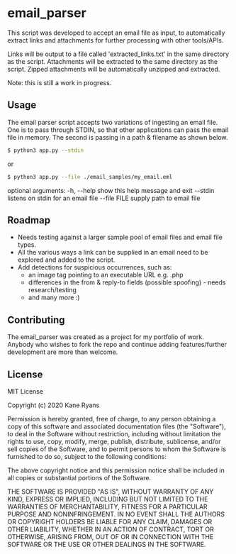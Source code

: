 # email_parser

This script was developed to accept an email file as input, to automatically extract links and attachments for further processing with other tools/APIs.

Links will be output to a file called 'extracted_links.txt' in the same directory as the script.
Attachments will be extracted to the same directory as the script.
Zipped attachments will be automatically unzipped and extracted.

Note: this is still a work in progress.

## Usage

The email parser script accepts two variations of ingesting an email file. One is to pass through STDIN, so that other applications can pass the email file in memory. The second is passing in a path & filename as shown below.

```bash
$ python3 app.py --stdin
```
or
```bash
$ python3 app.py --file ./email_samples/my_email.eml
```

optional arguments:
  -h, --help   show this help message and exit
  --stdin      listens on stdin for an email file
  --file FILE  supply path to email file
  
## Roadmap

* Needs testing against a larger sample pool of email files and email file types.
* All the various ways a link can be supplied in an email need to be explored and added to the script.
* Add detections for suspicious occurrences, such as:
    - an image tag pointing to an executable URL e.g. .php
    - differences in the from & reply-to fields (possible spoofing) - needs research/testing
    - and many more :)

## Contributing

The email_parser was created as a project for my portfolio of work. Anybody who wishes to fork the repo and continue adding features/further development are more than welcome.

## License

MIT License

Copyright (c) 2020 Kane Ryans

Permission is hereby granted, free of charge, to any person obtaining a copy
of this software and associated documentation files (the "Software"), to deal
in the Software without restriction, including without limitation the rights
to use, copy, modify, merge, publish, distribute, sublicense, and/or sell
copies of the Software, and to permit persons to whom the Software is
furnished to do so, subject to the following conditions:

The above copyright notice and this permission notice shall be included in all
copies or substantial portions of the Software.

THE SOFTWARE IS PROVIDED "AS IS", WITHOUT WARRANTY OF ANY KIND, EXPRESS OR
IMPLIED, INCLUDING BUT NOT LIMITED TO THE WARRANTIES OF MERCHANTABILITY,
FITNESS FOR A PARTICULAR PURPOSE AND NONINFRINGEMENT. IN NO EVENT SHALL THE
AUTHORS OR COPYRIGHT HOLDERS BE LIABLE FOR ANY CLAIM, DAMAGES OR OTHER
LIABILITY, WHETHER IN AN ACTION OF CONTRACT, TORT OR OTHERWISE, ARISING FROM,
OUT OF OR IN CONNECTION WITH THE SOFTWARE OR THE USE OR OTHER DEALINGS IN THE
SOFTWARE.
